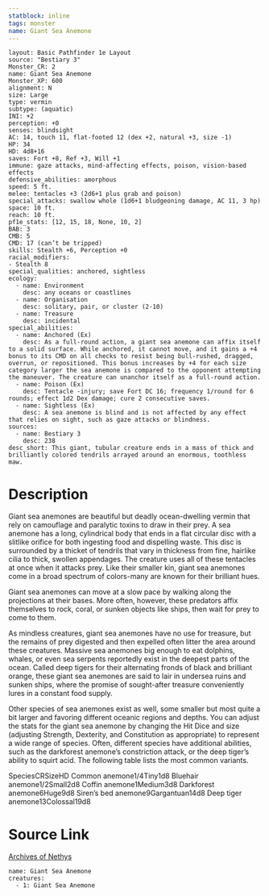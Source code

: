 ```yaml
---
statblock: inline
tags: monster
name: Giant Sea Anemone
---
```

```statblock
layout: Basic Pathfinder 1e Layout
source: "Bestiary 3"
Monster_CR: 2
name: Giant Sea Anemone
Monster_XP: 600
alignment: N
size: Large
type: vermin
subtype: (aquatic)
INI: +2
perception: +0
senses: blindsight
AC: 14, touch 11, flat-footed 12 (dex +2, natural +3, size -1)
HP: 34
HD: 4d8+16
saves: Fort +8, Ref +3, Will +1
immune: gaze attacks, mind-affecting effects, poison, vision-based effects
defensive_abilities: amorphous
speed: 5 ft.
melee: tentacles +3 (2d6+1 plus grab and poison)
special_attacks: swallow whole (1d6+1 bludgeoning damage, AC 11, 3 hp)
space: 10 ft.
reach: 10 ft.
pf1e_stats: [12, 15, 18, None, 10, 2]
BAB: 3
CMB: 5
CMD: 17 (can’t be tripped)
skills: Stealth +6, Perception +0
racial_modifiers:
- Stealth 8
special_qualities: anchored, sightless
ecology:
  - name: Environment
    desc: any oceans or coastlines
  - name: Organisation
    desc: solitary, pair, or cluster (2-10)
  - name: Treasure
    desc: incidental
special_abilities:
  - name: Anchored (Ex)
    desc: As a full-round action, a giant sea anemone can affix itself to a solid surface. While anchored, it cannot move, and it gains a +4 bonus to its CMD on all checks to resist being bull-rushed, dragged, overrun, or repositioned. This bonus increases by +4 for each size category larger the sea anemone is compared to the opponent attempting the maneuver. The creature can unanchor itself as a full-round action.
  - name: Poison (Ex)
    desc: Tentacle -injury; save Fort DC 16; frequency 1/round for 6 rounds; effect 1d2 Dex damage; cure 2 consecutive saves.
  - name: Sightless (Ex)
    desc: A sea anemone is blind and is not affected by any effect that relies on sight, such as gaze attacks or blindness.
sources:
  - name: Bestiary 3
    desc: 238
desc_short: This giant, tubular creature ends in a mass of thick and brilliantly colored tendrils arrayed around an enormous, toothless maw.
```
# Description
Giant sea anemones are beautiful but deadly ocean-dwelling vermin that rely on camouflage and paralytic toxins to draw in their prey. A sea anemone has a long, cylindrical body that ends in a flat circular disc with a slitlike orifice for both ingesting food and dispelling waste. This disc is surrounded by a thicket of tendrils that vary in thickness from fine, hairlike cilia to thick, swollen appendages. The creature uses all of these tentacles at once when it attacks prey. Like their smaller kin, giant sea anemones come in a broad spectrum of colors-many are known for their brilliant hues.

Giant sea anemones can move at a slow pace by walking along the projections at their bases. More often, however, these predators affix themselves to rock, coral, or sunken objects like ships, then wait for prey to come to them.

As mindless creatures, giant sea anemones have no use for treasure, but the remains of prey digested and then expelled often litter the area around these creatures. Massive sea anemones big enough to eat dolphins, whales, or even sea serpents reportedly exist in the deepest parts of the ocean. Called deep tigers for their alternating fronds of black and brilliant orange, these giant sea anemones are said to lair in undersea ruins and sunken ships, where the promise of sought-after treasure conveniently lures in a constant food supply.

Other species of sea anemones exist as well, some smaller but most quite a bit larger and favoring different oceanic regions and depths. You can adjust the stats for the giant sea anemone by changing the Hit Dice and size (adjusting Strength, Dexterity, and Constitution as appropriate) to represent a wide range of species. Often, different species have additional abilities, such as the darkforest anemone’s constriction attack, or the deep tiger’s ability to squirt acid. The following table lists the most common variants.

 SpeciesCRSizeHD Common anemone1/4Tiny1d8 Bluehair anemone1/2Small2d8 Coffin anemone1Medium3d8 Darkforest anemone6Huge9d8 Siren’s bed anemone9Gargantuan14d8 Deep tiger anemone13Colossal19d8 
# Source Link
[Archives of Nethys](https://aonprd.com/MonsterDisplay.aspx?ItemName=Giant%20Sea%20Anemone)
```encounter-table
name: Giant Sea Anemone
creatures:
  - 1: Giant Sea Anemone
```
